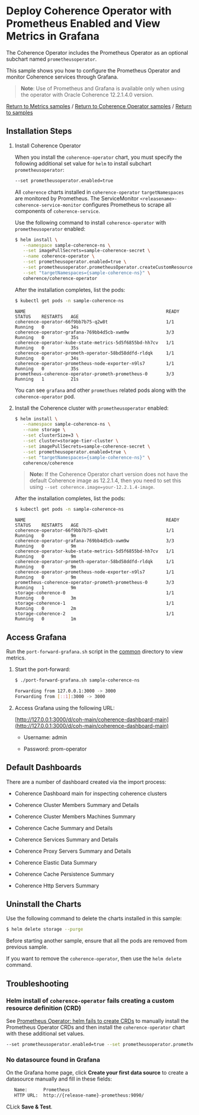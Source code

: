 # Deploy Coherence Operator with Prometheus Enabled and View Metrics in Grafana

The Coherence Operator includes the Prometheus Operator as an optional subchart named `prometheusoperator`.

This sample shows you how to configure the Prometheus Operator and monitor Coherence services through Grafana.

> **Note**: Use of Prometheus and Grafana is available only when using the operator with Oracle Coherence 12.2.1.4.0 version.

[Return to Metrics samples](../) / [Return to Coherence Operator samples](../../) / [Return to samples](../../../README.md#list-of-samples)

## Installation Steps

1. Install Coherence Operator

   When you install the `coherence-operator` chart, you must specify the following additional set value for `helm` to install subchart `prometheusoperator`:
  
   ```bash
   --set prometheusoperator.enabled=true
   ```
  
   All `coherence` charts installed in `coherence-operator` `targetNamespaces` are monitored by Prometheus. The ServiceMonitor `<releasename>-coherence-service-monitor` 
   configures Prometheus to scrape all components of `coherence-service`.

   Use the following command to install `coherence-operator` with `prometheusoperator` enabled:
   
   ```bash
   $ helm install \
      --namespace sample-coherence-ns \
      --set imagePullSecrets=sample-coherence-secret \
      --name coherence-operator \
      --set prometheusoperator.enabled=true \
      --set prometheusoperator.prometheusOperator.createCustomResource=false \
      --set "targetNamespaces={sample-coherence-ns}" \
      coherence/coherence-operator
   ```
   
   After the installation completes, list the pods:
   
   ```bash
   $ kubectl get pods -n sample-coherence-ns
   ```
   ```console
   NAME                                                     READY   STATUS    RESTARTS   AGE
   coherence-operator-66f9bb7b75-q2w8t                      1/1     Running   0          34s
   coherence-operator-grafana-769bb4d5cb-xwm9w              3/3     Running   0          35s
   coherence-operator-kube-state-metrics-5d5f6855bd-hh7cv   1/1     Running   0          35s
   coherence-operator-prometh-operator-58bd58ddfd-rldqk     1/1     Running   0          34s
   coherence-operator-prometheus-node-exporter-n9ls7        1/1     Running   0          35s
   prometheus-coherence-operator-prometh-prometheus-0       3/3     Running   1          21s
   ```
   
   You can see `grafana` and other `promethues` related pods along with the `coherence-operator` pod.
   
1. Install the Coherence cluster with `prometheusoperator` enabled:

   ```bash
   $ helm install \
      --namespace sample-coherence-ns \
      --name storage \
      --set clusterSize=3 \
      --set cluster=storage-tier-cluster \
      --set imagePullSecrets=sample-coherence-secret \
      --set prometheusoperator.enabled=true \
      --set "targetNamespaces={sample-coherence-ns}" \
      coherence/coherence
   ```
   
   > **Note:** If the Coherence Operator chart version does not have the default Coherence image as 12.2.1.4, then you need to set this using `--set coherence.image=your-12.2.1.4-image`.
   
   After the installation completes, list the pods:

   ```bash
   $ kubectl get pods -n sample-coherence-ns
   ```
   ```console
   NAME                                                     READY   STATUS    RESTARTS   AGE
   coherence-operator-66f9bb7b75-q2w8t                      1/1     Running   0          9m
   coherence-operator-grafana-769bb4d5cb-xwm9w              3/3     Running   0          9m
   coherence-operator-kube-state-metrics-5d5f6855bd-hh7cv   1/1     Running   0          9m
   coherence-operator-prometh-operator-58bd58ddfd-rldqk     1/1     Running   0          9m
   coherence-operator-prometheus-node-exporter-n9ls7        1/1     Running   0          9m
   prometheus-coherence-operator-prometh-prometheus-0       3/3     Running   1          9m
   storage-coherence-0                                      1/1     Running   0          3m
   storage-coherence-1                                      1/1     Running   0          2m
   storage-coherence-2                                      1/1     Running   0          1m
   ```
 
## Access Grafana

Run the `port-forward-grafana.sh` script in the [common](../../common) directory to view metrics.

1. Start the port-forward:

   ```bash
   $ ./port-forward-grafana.sh sample-coherence-ns

   Forwarding from 127.0.0.1:3000 -> 3000
   Forwarding from [::1]:3000 -> 3000
   ```
   
1. Access Grafana using the following URL:

   [http://127.0.0.1:3000/d/coh-main/coherence-dashboard-main](http://127.0.0.1:3000/d/coh-main/coherence-dashboard-main)

   * Username: admin  

   * Password: prom-operator

## Default Dashboards

There are a number of dashboard created via the import process:

* Coherence Dashboard main for inspecting coherence clusters

* Coherence Cluster Members Summary and Details

* Coherence Cluster Members Machines Summary

* Coherence Cache Summary and Details

* Coherence Services Summary and Details

* Coherence Proxy Servers Summary and Details

* Coherence Elastic Data Summary

* Coherence Cache Persistence Summary

* Coherence Http Servers Summary

## Uninstall the Charts

Use the following command to delete the charts installed in this sample:

```bash
$ helm delete storage --purge
```

Before starting another sample, ensure that all the pods are removed from previous sample.

If you want to remove the `coherence-operator`, then use the `helm delete` command.

## Troubleshooting

### Helm install of `coherence-operator` fails creating a custom resource definition (CRD)

See [Prometheus Operator: helm fails to create CRDs](https://github.com/helm/charts/tree/master/stable/prometheus-operator#user-content-helm-fails-to-create-crds)
to manually install the Prometheus Operator CRDs and then install the `coherence-operator` chart with these additional set values.

```bash
--set prometheusoperator.enabled=true --set prometheusoperator.prometheusOperator.createCustomResource=false
```

### No datasource found in Grafana

On the Grafana home page, click **Create your first data source** to create a datasource manually and fill in these fields:
  
```bash
   Name:      Prometheus 
   HTTP URL:  http://{release-name}-prometheus:9090/
```

CLick **Save & Test**.
